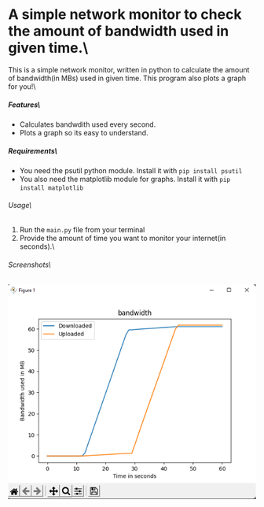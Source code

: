 # A simple network monitor to check the amount of bandwidth used in given time.\
This is a simple network monitor, written in python to calculate the amount of bandwidth(in MBs) used in given time. This program also plots a graph for you!\
##### Features\
- Calculates bandwdith used every second.
- Plots a graph so its easy to understand.

##### Requirements\
- You need the psutil python module. Install it with `pip install psutil`
- You also need the matplotlib module for graphs. Install it with `pip install matplotlib`

###### Usage\
1. Run the `main.py` file from your terminal
2. Provide the amount of time you want to monitor your internet(in seconds).\

###### Screenshots\
<img src=assets/image1.png>